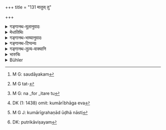 +++
title = "131 मातुस् तु"

+++

<details><summary>गङ्गानथ-मूलानुवादः</summary>

Whatever may be the separate property of the mother is the share of the unmarried daughter alone; and the daughter’s son shall inherit the entire property of the man who has no son.—(131)
</details>

<details><summary>मेधातिथिः</summary>

**यौतक**शब्दः पृथग्भावेन च स्त्रीधने । तत्र हि तस्या एव केवलायाः स्वाम्यम् । 

- <u>अन्ये</u> तु सौदायिकम्[^३३२] एव न[^३३३] संबन्धस्त्रीधनम् । तत्र हि तस्याः स्वातन्त्र्यम्- "सौदायिकं धनं प्राप्य स्त्रीणां स्वातन्त्र्यम् इष्यते " (क्स्म् ९०५) । 


[^३३३]:
     M G tat-


[^३३२]:
     M G: saudāyakam

- <u>इतरे</u> तु[^३३४] भक्तभूषाद्युपयोगिनः आन्वाहिकाद् भर्तृदत्ताद् धनाद् उपयुक्तशेषम् एव । 


[^३३४]:
     M G: na _for _itare tu

- युवत्या स्वीकृतं **यौतकम्** आहुः । **कुमारीभाग एव**[^३३५] । कुमारीग्रहणाद् या नास्ति कुमारी तस्या नास्ति[^३३६] । एवकारस्य च प्रसिद्धानुवादकत्वात् प्रकरणबाधकत्वम् । अतश् च पुत्रिकाकुमारीविषयम्[^३३७] अपि **यौतकम्** । एवं च गौतमः- "स्त्रीधनं तदपत्यानाम्" इत्य् उक्त्वाह "दुहितॄणाम् अप्रत्तानाम् अप्रतिष्ठितानां च" (ग्ध् २८.२४) इति । तत्राप्रतिष्ठिता या ऊढा अनपत्या निर्धाना भर्तृघे याभिः प्रतिष्ठा न लब्धा ।


[^३३७]:
     DK: putrikāviṣayam


[^३३६]:
     M G J: kumārīgrahaṇād ūḍhā nāsti


[^३३५]:
     DK (1: 1438) omit: kumārībhāga eva

- **दौहित्र एव च हरेद् अपुत्रस्या**नौरसपुत्रस्य्**आखिलं धनं हरेत्** । सति त्व् औरसे यावान् अंशस् तं वक्ष्यति । अत्रापि पुत्रिकापुत्र एव दौहित्रो न सर्वत्र, पूर्ववत् प्रकरणत्यागस्य यौतकविषयत्व एव प्रमाणसंभवात् ॥ ९.१३१ ॥
</details>

<details><summary>गङ्गानथ-भाष्यानुवादः</summary>

The term ‘*yautaka*’ is applied to the separate property of a woman; of which she alone is the sole owner.—Others apply it to only what she receives at marriage, and not to all that belongs to her; it is only over the former that she has an absolute right; as it is said that ‘women become their own mistresses, on obtaining presents at their marriage.’

Others again hold that the term ‘*yautaka*’ applies to the savings that the young woman makes out of what she receives from her husband for her clothing and ornaments, and also for the daily household expenses.

‘*Is the share of the unmarried daughter only*.’—Since the text adds the qualification ‘unmarried,’ it is clear that what is said here does not apply to one who has been married. Further, the term ‘*eva*,’ ‘only,’ referring to what is well known, sets aside the implications of the context; consequently, what is said here (regarding the mother’s property) cannot apply to the ‘appointed daughter’ (who would be
*married*).

*Gautama*—after having declared that the woman’s property descends to
her children’ (28.24)—adds—‘To her daughters who are unmarried and unsettled;’ where ‘unsettled’ stands for those who, though married, are childless, and without any property of their own, not having obtained a footing in the house of their husbands.

‘*The grandson alone is to inherit*’—the entire property of the man who dies without a legitimate son. What would be the share of the grandson, when the man dies leaving a legitimate son, shall he declared Inter on.

The term ‘*grandson*’ stands for *the son of the appointed daughter*, in the present sentence only, not throughout the context; as it is only in connection with the ‘mother’s separate property’ (mentioned in the first half of the verse) that there is any authority for rejecting the implications of the context (which refers to the *Appointed Daughter*).—(131)
</details>

<details><summary>गङ्गानथ-टिप्पन्यः</summary>

“According to Medhātithi, Kullūka and Nārāyaṇa, all *Strīdhana* is meant;—according to ‘others’ mentioned by Medhātithi, Nandana and Rāghavānanda, the so-called ‘*saudāyika*’ or property derived from the father’s family.”—Buhler.

‘*Kumārī*’—‘an unmarried daughter (Medhātithi and Kullūka);—‘a daughter who has no sons’ (Nārāyaṇa).

The first half of this verse is quoted in *Vivādaratnākara* (p. 517) which adds the following notes:—‘*Yautakam*’ here stands for what has been given to the girl at the time of her marriage, by her father and other relatives. Halāyudha however holds that it stands for what has been given to the woman for such household purposes as the purchase of vegetables and other things, out of which, by her clever management, she may have saved and increased by judicious handling. To such property of the mother either the sons or the married daughters can have no right, as a rule; but if among the married daughters there be such as are childless or otherwise ill-conditioned, these are to have an equal share in the property.

It is quoted in *Parāśaramādhava* (Vyavahāra, p. 372), which explains ‘*yautakam*’ as ‘property obtained from the father’s family’;—in
*Aparārka* (p. 721), to the effect that when the mother’s property comes
to be divided among her daughters, the unmarried ones have the preference over the married ones;—in *Smṛtitattva* II (p. 186), which has the following note:—The term ‘*yautaka*’ is derived from the root ‘yu’ (to join), and hence signifying *junction*, or *union*, it stands for ‘what is given at marriage’;—in *Vyavahāra-Bālambhaṭṭī* (pp. 631 and 750);—in *Dāyakramasaṅgraha* (p. 21);—and by *Jīmūtavāhana* (*Dāyabhāga*, p. 132), which says ‘*yautakam*’ stands for the dowry obtained at marriage,—this being indicated by the root ‘*yu*’ (to join) from which the word is derived,—marriage being the ‘*joining*’ of the husband and wife.
</details>

<details><summary>गङ्गानथ-तुल्य-वाक्यानि</summary>

(See below 192.)

*Mahābhārata* (13.45-12).—(Same as Manu.)

*Gautama* (2.8.24).—‘A woman’s separate property goes to her unmarried
daughters, and on failure of such, to unsettled married daughters.’

*Baudhāyana* (2.3.43).—‘The daughters shall obtain the ornaments of
their mother, as many as are presented according to the custom of the caste; or anything else may be given.’

*Vaśiṣṭha* (17.46).—‘Let the daughters divide the nuptial present of
their mother.’

*Viṣṇu* (17.21).—‘If she died leaving children, her wealth goes in every
case to her daughter.’

*Yājñavalkya* (2.145).—‘If a woman has died without issue, her property
goes to her husband, in the case of her having been married by the first four forms of marriage; but to her father, in the case of her having been married by the other forms of marriage; if she has died leaving children, her property goes to her daughters.’

*Devala* (Vivādaratnākara, p. 519).—‘On the mother’s death her
*Strīdhana* belongs equally to her sons and daughters; if she dies
childless, it goes to her husband, or to her mother, or brother or father.’

*Bṛhaspati* (25.87 Aparārka, p. 721).—‘A woman’s *Strīdhana* goes to her
children; her daughter also has a share in it, if she is unmarried; if married, she receives only some honorific trifle.’

*Pāraskara* (Parāśaramādhana-Vyāvahāra, p. 372).—‘A woman’s *Strīdhana*
has been declared to belong to her unmarried daughter; if the daughter has been married, she shares it equally with her brothers.’
</details>

<details><summary>भारुचिः</summary>

अस्येशिन्य् एव सा । पुत्रिकापुत्रस् त्व् अपुत्रे मातामहे प्रमीते ऽखिलं धनं हरेत्, पुत्रिका वा । यदा पुत्रिकायां कृतायां मातामहस्य तु पुत्रो जायते दैवात् कथंचित्, तदा भ्रात्रंशस्यैव पुत्रिकापुत्र ईशत इति । अथ तु पुत्रिका कृता तथापि प्राक् प्रयाणात् प्तुर् न पितू रिक्थभागिनी ॥ ९.१३१ ॥
</details>

<details><summary>Bühler</summary>

131	But whatever may be the separate property of the mother, that is the share of the unmarried daughter alone; and the son of an (appointed) daughter shall take the whole estate of (his maternal grandfather) who leaves no son.
</details>
